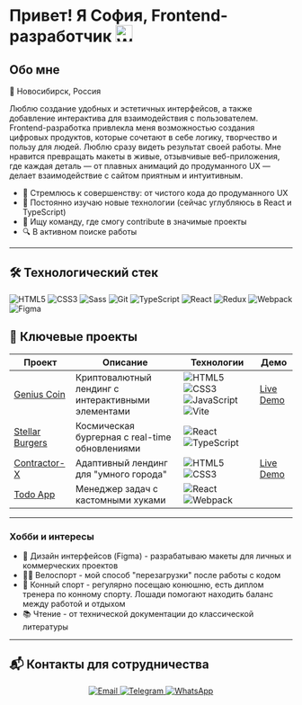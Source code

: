 # Привет! Я София, Frontend-разработчик <img src="https://raw.githubusercontent.com/Tarikul-Islam-Anik/Animated-Fluent-Emojis/master/Emojis/Hand%20gestures/Waving%20Hand.png" alt="Waving Hand" width="30" height="30" />

## Обо мне
📍 Новосибирск, Россия   

Люблю создание удобных и эстетичных интерфейсов, а также добавление интерактива для взаимодействия с пользователем. Frontend-разработка привлекла меня возможностью создания цифровых продуктов, которые сочетают в себе логику, творчество и пользу для людей. Люблю сразу видеть результат своей работы.
Мне нравится превращать макеты в живые, отзывчивые веб-приложения, где каждая деталь — от плавных анимаций до продуманного UX — делает взаимодействие с сайтом приятным и интуитивным.

- 🎯 Стремлюсь к совершенству: от чистого кода до продуманного UX
- 🌱 Постоянно изучаю новые технологии (сейчас углубляюсь в React и TypeScript)
- 🤝 Ищу команду, где смогу contribute в значимые проекты
- 🔍 В активном поиске работы

---

## 🛠 Технологический стек

<p align="left">
   <img src="https://img.shields.io/badge/HTML5-E34F26?style=for-the-badge&logo=html5&logoColor=white" alt="HTML5"/>
  <img src="https://img.shields.io/badge/CSS3-1572B6?style=for-the-badge&logo=css3&logoColor=white" alt="CSS3"/>
  <img src="https://img.shields.io/badge/Sass-CC6699?style=for-the-badge&logo=sass&logoColor=white" alt="Sass"/>
  <img src="https://img.shields.io/badge/Git-F05032?style=for-the-badge&logo=git&logoColor=white" alt="Git"/>
  <img src="https://img.shields.io/badge/TypeScript-007ACC?style=for-the-badge&logo=typescript&logoColor=white" alt="TypeScript"/>
  <img src="https://img.shields.io/badge/React-20232A?style=for-the-badge&logo=react&logoColor=61DAFB" alt="React"/>
  <img src="https://img.shields.io/badge/Redux-764ABC?style=for-the-badge&logo=redux&logoColor=white" alt="Redux"/>
  <img src="https://img.shields.io/badge/Webpack-8DD6F9?style=for-the-badge&logo=webpack&logoColor=black" alt="Webpack"/>
  <img src="https://img.shields.io/badge/Figma-F24E1E?style=for-the-badge&logo=figma&logoColor=white" alt="Figma"/>
  
</p>


## 🚀 Ключевые проекты

| Проект | Описание | Технологии | Демо |
|--------|----------|------------|------|
| [Genius Coin](https://github.com/SofiiaGudenko/genius-coin) | Криптовалютный лендинг с интерактивными элементами | <img src="https://img.shields.io/badge/-HTML5-E34F26" alt="HTML5"/> <img src="https://img.shields.io/badge/-CSS3-1572B6" alt="CSS3"/> <img src="https://img.shields.io/badge/-JavaScript-F7DF1E" alt="JavaScript"/> <img src="https://img.shields.io/badge/-Vite-B73BFE" alt="Vite"/> | [Live Demo](https://sofiiagudenko.github.io/genius-coin/) |
| [Stellar Burgers](https://github.com/...) | Космическая бургерная с real-time обновлениями | <img src="https://img.shields.io/badge/-React-61DAFB" alt="React"/> <img src="https://img.shields.io/badge/-TypeScript-3178C6" alt="TypeScript"/> |  |
| [Contractor-X](https://github.com/...) | Адаптивный лендинг для "умного города" | <img src="https://img.shields.io/badge/-HTML5-E34F26" alt="HTML5"/> <img src="https://img.shields.io/badge/-CSS3-1572B6" alt="CSS3"/> | [Live Demo](https://sofiiagudenko.github.io/Contractor-X/) |
| [Todo App](https://github.com/...) | Менеджер задач с кастомными хуками | <img src="https://img.shields.io/badge/-React-61DAFB" alt="React"/> <img src="https://img.shields.io/badge/-Webpack-8DD6F9" alt="Webpack"/> |  |
---

### Хобби и интересы

- 🎨 Дизайн интерфейсов (Figma) - разрабатываю макеты для личных и коммерческих проектов
- 🚴‍♀️ Велоспорт - мой способ "перезагрузки" после работы с кодом
- 🐎 Конный спорт - регулярно посещаю конюшню, есть диплом тренера по конному спорту. Лошади помогают находить баланс между работой и отдыхом
- 📚 Чтение - от технической документации до классической литературы

---

## 📬 Контакты для сотрудничества

<p align="center">
  <a href="mailto:grandpoopris@yandex.ru" target="_blank">
    <img src="https://img.shields.io/badge/Email-D14836?style=for-the-badge&logo=gmail&logoColor=white" alt="Email"/>
  </a>
  <a href="https://t.me/amorouness" target="_blank">
    <img src="https://img.shields.io/badge/Telegram-2CA5E0?style=for-the-badge&logo=telegram&logoColor=white" alt="Telegram"/>
  </a>
  <a href="https://wa.me/79537944297" target="_blank">
    <img src="https://img.shields.io/badge/WhatsApp-25D366?style=for-the-badge&logo=whatsapp&logoColor=white" alt="WhatsApp"/>
  </a>
</p>
